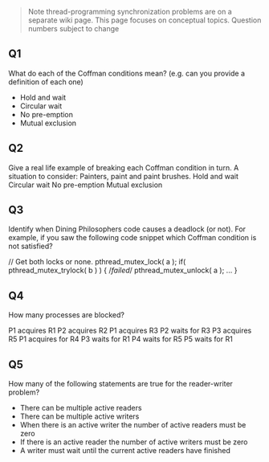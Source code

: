 > Note thread-programming synchronization problems are on a separate wiki page. This page focuses on conceptual topics.
> Question numbers subject to change
 
## Q1
What do each of the Coffman conditions mean? (e.g. can you provide a definition of each one)
* Hold and wait
* Circular wait
* No pre-emption
* Mutual exclusion

## Q2
Give a real life example of breaking each Coffman condition in turn. A situation to consider: Painters, paint and paint brushes.
Hold and wait
Circular wait
No pre-emption
Mutual exclusion

## Q3
Identify when Dining Philosophers code causes a deadlock (or not). For example, if you saw the following code snippet which Coffman condition is not satisfied?

// Get both locks or none.
pthread_mutex_lock( a );
if( pthread_mutex_trylock( b ) ) { /*failed*/
   pthread_mutex_unlock( a );
   ...
}

## Q4
How many processes are blocked?

P1 acquires R1
P2 acquires R2
P1 acquires R3
P2 waits for R3
P3 acquires R5
P1 acquires for R4
P3 waits for R1
P4 waits for R5
P5 waits for R1

## Q5 
How many of the following statements are true for the reader-writer problem?

* There can be multiple active readers
* There can be multiple active writers
* When there is an active writer the number of active readers must be zero
* If there is an active reader the number of active writers must be zero
* A writer must wait until the current active readers have finished

